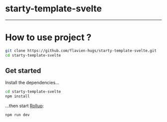 # starty-template-svelte

---

# How to use project ?

```bash
git clone https://github.com/flavien-hugs/starty-template-svelte.git
cd starty-template-svelte
```

## Get started

Install the dependencies...

```bash
cd starty-template-svelte
npm install
```

...then start [Rollup](https://rollupjs.org):

```bash
npm run dev
```
